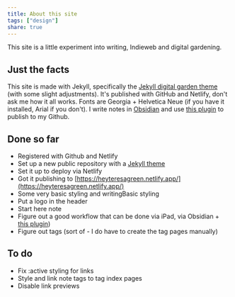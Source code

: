 ```yaml
---
title: About this site
tags: ["design"]
share: true
---
```


This site is a little experiment into writing, Indieweb and digital gardening. 

## Just the facts
This site is made with Jekyll, specifically the [Jekyll digital garden theme](https://maximevaillancourt.com/blog/setting-up-your-own-digital-garden-with-jekyll) (with some slight adjustments). It's published with GitHub and Netlify, don't ask me how it all works. Fonts are Georgia + Helvetica Neue (if you have it installed, Arial if you don't). I write notes in [Obsidian](https://obsidian.md/) and use [this plugin](https://github.com/ObsidianPublisher/obsidian-github-publisher) to publish to my Github.

## Done so far
* Registered with Github and Netlify
* Set up a new public repository with a [Jekyll theme](https://maximevaillancourt.com/blog/setting-up-your-own-digital-garden-with-jekyll)
* Set it up to deploy via Netlify
* Got it publishing to [https://heyteresagreen.netlify.app/](https://heyteresagreen.netlify.app/)
* Some very basic styling and writingBasic styling
* Put a logo in the header
* Start here note
* Figure out a good workflow that can be done via iPad, via Obsidian + [this plugin](https://github.com/ObsidianPublisher/obsidian-github-publisher))
* Figure out tags (sort of - I do have to create the tag pages manually)

## To do
* Fix :active styling for links
* Style and link note tags to tag index pages
* Disable link previews